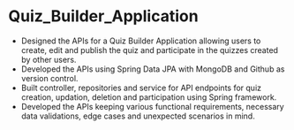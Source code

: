 # Quiz_Builder_Application
* Designed the APIs for a Quiz Builder Application allowing users to create, edit and publish the quiz and participate in the quizzes created by other users.
* Developed the APIs using Spring Data JPA with MongoDB and Github as version control.
* Built controller, repositories and service for API endpoints for quiz creation, updation, deletion and participation using Spring framework.
* Developed the APIs keeping various functional requirements, necessary data validations, edge cases and unexpected scenarios in mind.
